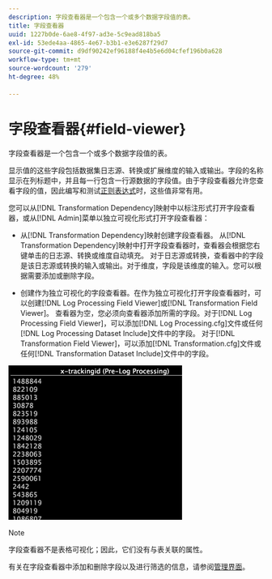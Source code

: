 ```yaml
---
description: 字段查看器是一个包含一个或多个数据字段值的表。
title: 字段查看器
uuid: 1227b0de-6ae8-4f97-ad3e-5c9ead818ba5
exl-id: 53ede4aa-4865-4e67-b3b1-e3e6287f29d7
source-git-commit: d9df90242ef96188f4e4b5e6d04cfef196b0a628
workflow-type: tm+mt
source-wordcount: '279'
ht-degree: 48%

---
```


# 字段查看器{#field-viewer}

字段查看器是一个包含一个或多个数据字段值的表。

显示值的这些字段包括数据集日志源、转换或扩展维度的输入或输出。字段的名称显示在列标题中，并且每一行包含一行源数据的字段值。由于字段查看器允许您查看字段的值，因此编写和测试[正则表达式](../../../../../home/c-dataset-const-proc/c-reg-exp.md#concept-070077baa419475094ef0469e92c5b9c)时，这些值非常有用。

您可以从[!DNL Transformation Dependency]映射中以标注形式打开字段查看器，或从[!DNL Admin]菜单以独立可视化形式打开字段查看器：

* 从[!DNL Transformation Dependency]映射创建字段查看器。 从[!DNL Transformation Dependency]映射中打开字段查看器时，查看器会根据您右键单击的日志源、转换或维度自动填充。 对于日志源或转换，查看器中的字段是该日志源或转换的输入或输出。对于维度，字段是该维度的输入。您可以根据需要添加或删除字段。

* 创建作为独立可视化的字段查看器。在作为独立可视化打开字段查看器时，可以创建[!DNL Log Processing Field Viewer]或[!DNL Transformation Field Viewer]。 查看器为空，您必须向查看器添加所需的字段。对于[!DNL Log Processing Field Viewer]，可以添加[!DNL Log Processing.cfg]文件或任何[!DNL Log Processing Dataset Include]文件中的字段。 对于[!DNL Transformation Field Viewer]，可以添加[!DNL Transformation.cfg]文件或任何[!DNL Transformation Dataset Include]文件中的字段。

![](assets/vis_FieldViewer_OneField.png)

>[!NOTE]
>
>字段查看器不是表格可视化；因此，它们没有与表关联的属性。

有关在字段查看器中添加和删除字段以及进行筛选的信息，请参阅[管理界面](../../../../../home/c-get-started/c-admin-intrf/c-admin-intrf.md#concept-855c1a91e1a948969fab592adca15f74)。
